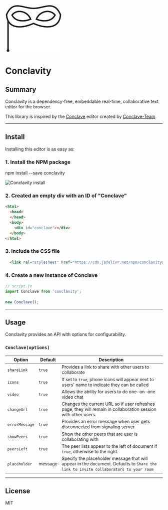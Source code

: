 ![Conclave Logo](/dist/img/conclave-mask-small.ico)

# Conclavity

## Summary

Conclavity is a dependency-free, embeddable real-time, collaborative text editor for the browser.

This library is inspired by the [Conclave](https://conclave-team.github.io/conclave-site) editor created by [Conclave-Team](https://github.com/conclave-team).

----
## Install

Installing this editor is as easy as:

### 1. Install the NPM package

  npm install --save conclavity

![Conclavity install](/dist/img/conclave-shell.gif)

### 2. Created an empty div with an ID of "Conclave"

```html
<html>
  <head>
  </head>
  <body>
    <div id="conclave"></div>
  </body>
</html>
```

### 3. Include the CSS file

```html
  <link rel="stylesheet" href="https://cdn.jsdelivr.net/npm/conclavity@latest/dist/conclavity.css" />
```

### 4. Create a new instance of Conclave

```javascript
// script.js
import Conclave from 'conclavity';

new Conclave();
```
----
## Usage

Conclavity provides an API with options for configurability.

### `Conclave(options)`

Option         | Default  | Description
---------------|----------|---------------------------------------------
`shareLink`    | `true`   | Provides a link to share with other users to collaborate
`icons`        | `true`   | If set to `true`, phone icons will appear next to users' name to indicate they can be called
`video`        | `true`   | Allows the ability for users to do one-on-one video chat
`changeUrl`    | `true`   | Changes the current URL so if user refreshes page, they will remain in collaboration session with other users
`errorMessage` | `true`   | Provides an error message when user gets disconnected from signaling server
`showPeers`    | `true`   | Show the other peers that are user is collaborating with
`peersLeft`    | `true`   | The peer lists appear to the left of document if `true`, otherwise to the right.
`placeholder`  | message  | Specify the placeholder message that will appear in the document. Defaults to `Share the link to invite collaborators to your room`

----
## License

MIT
